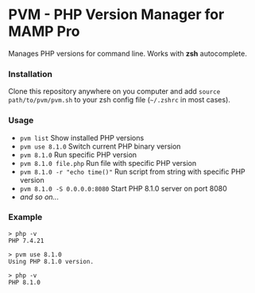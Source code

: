 # PVM - PHP Version Manager for MAMP Pro

Manages PHP versions for command line. Works with **zsh** autocomplete.

### Installation

Clone this repository anywhere on you computer and add `source path/to/pvm/pvm.sh` to your zsh config file (`~/.zshrc` in most cases).

### Usage

 - `pvm list`                          Show installed PHP versions
 - `pvm use 8.1.0`                     Switch current PHP binary version
 - `pvm 8.1.0`                         Run specific PHP version
 - `pvm 8.1.0 file.php`                Run file with specific PHP version
 - `pvm 8.1.0 -r "echo time()"`        Run script from string with specific PHP version
 - `pvm 8.1.0 -S 0.0.0.0:8080`         Start PHP 8.1.0 server on port 8080
 - *and so on...*

### Example

```
> php -v
PHP 7.4.21

> pvm use 8.1.0
Using PHP 8.1.0 version.

> php -v
PHP 8.1.0

```
